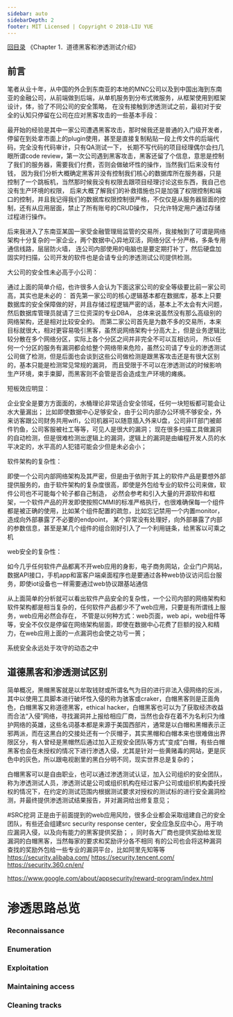 ```yaml
---
sidebar: auto
sidebarDepth: 2
footer: MIT Licensed | Copyright © 2018-LIU YUE
---
```


[回目录](/docs/coder2hacker)  《Chapter 1．道德黑客和渗透测试介绍》

## 前言

笔者从业十年，从中国的外企到东南亚的本地的MNC公司以及到中国出海到东南亚的金融公司，从前端做到后端，从单机服务到分布式微服务，从框架使用到框架设计，体，验了不同公司的安全策略，
在没有接触到渗透测试之前，最初对于安全的认知只停留在公司在应对黑客攻击的一些基本手段：

最开始的经验是其中一家公司遭遇黑客攻击，那时候我还是普通的入门级开发者，停留在到处拿市面上的plugin使用，甚至是直接复制粘贴一段上传文件的后端代码，完全没有代码审计，只有QA测试一下，
长期不写代码的项目经理偶尔会扫几眼所谓code review，第一次公司遇到黑客攻击，黑客还留了个信息，意思是控制了我们的服务器，需要我们付费，否则会做破坏性的操作，当然我们后来没有付钱，
因为我们分析大概确定黑客并没有控制我们核心的数据库所在服务器，只是控制了一个跳板机，当然那时候我没有权限去跟项目经理讨论这些东西，我自己也没有生产环境的权限，
后来大概了解我们的补救措施也只是加强了权限控制和端口的控制，并且我记得我们的数据库权限控制很严格，不仅仅是从服务器层面的控制，还有从应用层面，禁止了所有账号的CRUD操作，
只允许特定用户通过存储过程进行操作。

后来我进入了东南亚某国一家受金融管理局监管的交易所，我接触到了可谓是网络架构十分复杂的一家企业，两个数据中心异地双活，网络分区十分严格，多条专用通信线路，层层防火墙，
连公司内部使用的电脑也是要定期打补丁，然后硬盘加固实时扫描，公司开发的软件也是会请专业的渗透测试公司提供检测。

大公司的安全性未必高于小公司：

通过上面的简单介绍，也许很多人会认为下面这家公司的安全等级要比前一家公司高，其实也是未必的：
首先第一家公司的核心逻辑基本都在数据库，基本上只要数据库的安全保障做的好，并且存储过程逻辑严密的话，基本上不太会有大问题，然后数据库管理员就请了三位资深的专业DBA，
总体来说虽然没有那么高级别的网络架构，还是相对比较安全的。
而第二家公司首先是为数不多的交易所，本来目标就很大，相对更容易吸引黑客，虽然说网络架构十分高大上，但是业务逻辑比较分散在多个网络分区，实际上各个分区之间并非完全不可以互相访问，
所以任何一个分区的服务有漏洞都会给整个网络带来危险，虽然公司请了专业的渗透测试公司做了检测，但是后面也会谈到这些公司做检测是跟黑客攻击还是有很大区别的，基本只能是检测常见常规的漏洞，
而且受限于不可以在渗透测试的时候影响生产环境，束手束脚，而黑客则不会管是否会造成生产环境的瘫痪。


短板效应明显：

企业安全是要方方面面的，水桶理论非常适合安全领域，任何一块短板都可能会让水大量漏出；
比如即使数据中心足够安全，由于公司内部办公环境不够安全，外来访客跟公司财务共用wifi，公司机器可以随意插入外来U盘，公司非IT部门被邮件钓鱼，公司客服被社工等等，可见人是很大的漏洞；
现在很多扫描工具做漏洞的自动检测，但是很难检测出逻辑上的漏洞，逻辑上的漏洞是由编程开发人员的水平决定的，水平高的人犯错可能会少但是未必会小；

软件架构的复杂性：

即使一个公司内部网络架构及其严密，但是由于依附于其上的软件产品是要想外部提供服务的，由于软件架构的复杂度很高，即使是外包给专业的软件公司来做，软件公司也不可能每个轮子都自己制造，
必然会参考和引入大量的开源软件和框架，一个软件产品的开发即使按照CMMI的标准严格执行，也很难确保每一个组件都是被正确的使用，比如某个组件配置的疏忽，比如忘记禁用一个内置monitor，造成向外部暴露了不必要的endpoint，
某个异常没有处理好，向外部暴露了内部的参数信息，甚至是某几个组件的组合刚好引入了一个利用链条，给黑客以可乘之机

web安全的复杂性：

如今几乎任何软件产品都离不开web应用的身影，电子商务网站，企业门户网站，数据API接口，手机app和富客户端桌面程序也是要通过各种web协议访问后台服务，即使iot设备也一样需要通过web协议跟基站通信

从上面简单的分析就可以看出软件产品安全的复杂性，一个公司内部的网络架构和软件架构都是相当复杂的，任何软件产品都少不了web应用，只要是有所谓线上服务，web应用必然会存在，
不管是以何种方式：web页面，web api，web组件等等，安全不仅仅是停留在网络架构层面，即使在数据中心花费了巨额的投入和精力，在web应用上面的一点漏洞也会使之功亏一篑；

系统安全永远处于攻守的动态之中

## 道德黑客和渗透测试区别

简单概况，黑帽黑客就是以牟取钱财或所谓名气为目的进行非法入侵网络的反派，其中以使用工具脚本进行破坏性入侵的称为骇客或craker，白帽黑客则是正面角色，白帽黑客又称道德黑客，ethical hacker，白帽黑客也可以为了获取经济收益而合法“入侵”网络，寻找漏洞并上报给相应厂商，当然也会存在着不为名利只为维护网络的英雄，这些名词基本都是来源于美国西部片，通常是以白帽和黑帽表示正邪两派，而在这黑白的交接处还有一个灰帽子，其实黑帽和白帽本来也很难做出界限区分，有人曾经是黑帽然后通过加入正规安全团队等方式“变成”白帽，有些白帽黑客也会在未授权的情况下进行渗透入侵，尤其是针对一些黄赌毒的网站，更是灰色中的灰色，所以跟电视剧里的黑白分明不同，现实世界总是复杂的；

白帽黑客可以是自由职业，也可以通过渗透测试认证，加入公司组织的安全团队，称为渗透测试人员，渗透测试是公司或组织机构在经过客户公司或组织机构委托授权的情况下，在约定的测试范围内根据测试要求对授权的测试标的进行安全漏洞检测，并最终提供渗透测试结果报告，并对漏洞给出修复意见；

#SRC挖洞
正是由于前面提到的web应用风险，很多企业都会采取组建自己的安全团队，有些还会组建src security response center，安全应急反应中心，用于响应漏洞入侵，以及向有能力的黑客提供奖励；
，同时各大厂商也提供奖励给发现漏洞的白帽黑客，当然每家的要求和奖励评分各不相同
有的公司也会将这种漏洞查找的奖励外包给一些专业的漏洞平台，比如阿里先知等等
https://security.alibaba.com/
https://security.tencent.com/
https://security.360.cn/en/

https://www.google.com/about/appsecurity/reward-program/index.html

# 渗透思路总览

### Reconnaissance 

### Enumeration 

### Exploitation 

### Maintaining access 

### Cleaning tracks



